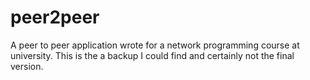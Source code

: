 peer2peer
=========

A peer to peer application wrote for a network programming course at university. This is the a backup I could find and certainly not the final version.
